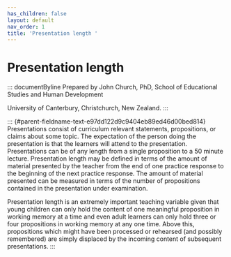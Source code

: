 ```yaml
---
has_children: false
layout: default
nav_order: 1
title: 'Presentation length '
---
```

# Presentation length 


::: documentByline
Prepared by John Church, PhD, School of Educational Studies and Human
Development

University of Canterbury, Christchurch, New Zealand.
:::

::: {#parent-fieldname-text-e97dd122d9c9404eb89ed46d00bed814}
Presentations consist of curriculum relevant statements, propositions,
or claims about some topic. The expectation of the person doing the
presentation is that the learners will attend to the presentation.
Presentations can be of any length from a single proposition to a 50
minute lecture. Presentation length may be defined in terms of the
amount of material presented by the teacher from the end of one practice
response to the beginning of the next practice response. The amount of
material presented can be measured in terms of the number of
propositions contained in the presentation under examination.

Presentation length is an extremely important teaching variable given
that young children can only hold the content of one meaningful
proposition in working memory at a time and even adult learners can only
hold three or four propositions in working memory at any one time. Above
this, propositions which might have been processed or rehearsed (and
possibly remembered) are simply displaced by the incoming content of
subsequent presentations.
:::

